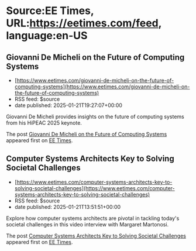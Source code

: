 # Source:EE Times, URL:https://eetimes.com/feed, language:en-US

## Giovanni De Micheli on the Future of Computing Systems
 - [https://www.eetimes.com/giovanni-de-micheli-on-the-future-of-computing-systems](https://www.eetimes.com/giovanni-de-micheli-on-the-future-of-computing-systems)
 - RSS feed: $source
 - date published: 2025-01-21T19:27:07+00:00

<p>Giovanni De Micheli provides insights on the future of computing systems from his HiPEAC 2025 keynote. </p>
<p>The post <a href="https://www.eetimes.com/giovanni-de-micheli-on-the-future-of-computing-systems/">Giovanni De Micheli on the Future of Computing Systems</a> appeared first on <a href="https://www.eetimes.com">EE Times</a>.</p>

## Computer Systems Architects Key to Solving Societal Challenges
 - [https://www.eetimes.com/computer-systems-architects-key-to-solving-societal-challenges](https://www.eetimes.com/computer-systems-architects-key-to-solving-societal-challenges)
 - RSS feed: $source
 - date published: 2025-01-21T13:51:51+00:00

<p>Explore how computer systems architects are pivotal in tackling today's societal challenges in this video interview with Margaret Martonosi.</p>
<p>The post <a href="https://www.eetimes.com/computer-systems-architects-key-to-solving-societal-challenges/">Computer Systems Architects Key to Solving Societal Challenges</a> appeared first on <a href="https://www.eetimes.com">EE Times</a>.</p>

